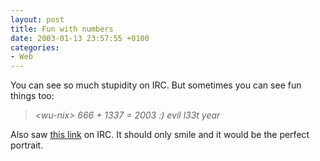 ```yaml
---
layout: post
title: Fun with numbers
date: 2003-01-13 23:57:55 +0100
categories:
- Web
---
```

You can see so much stupidity on IRC. But sometimes you can see fun things too:

<blockquote><i>&lt;wu-nix&gt; 666 + 1337 = 2003 :) evil l33t year</i></p></blockquote>
Also saw <a href="http://www2.photosig.com/viewphoto.php?id=481822" title="A wonderful photo of a butterly.">this link</a> on IRC. It should only smile and it would be the perfect portrait.
